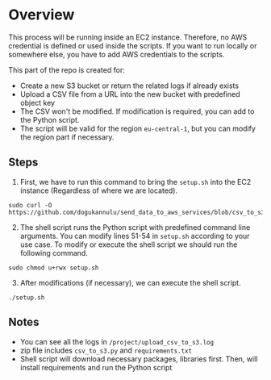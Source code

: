 # Overview

This process will be running inside an EC2 instance. Therefore, no AWS credential is defined or used inside the scripts. If you want to run locally or somewhere else, you have to add AWS credentials to the scripts.

This part of the repo is created for:

- Create a new S3 bucket or return the related logs if already exists
- Upload a CSV file from a URL into the new bucket with predefined object key
- The CSV won't be modified. If modification is required, you can add to the Python script.
- The script will be valid for the region `eu-central-1`, but you can modify the region part if necessary.

## Steps

1. First, we have to run this command to bring the `setup.sh` into the EC2 instance (Regardless of where we are located).
```
sudo curl -O https://github.com/dogukannulu/send_data_to_aws_services/blob/csv_to_s3_refactor/csv_to_s3/setup.sh
```

2. The shell script runs the Python script with predefined command line arguments. You can modify lines 51-54 in `setup.sh` according to your use case. To modify or execute the shell script we should run the following command.
```
sudo chmod u+rwx setup.sh
```

3. After modifications (if necessary), we can execute the shell script.
```
./setup.sh
```

## Notes

- You can see all the logs in `/project/upload_csv_to_s3.log` 
- zip file includes `csv_to_s3.py` and `requirements.txt`
- Shell script will download necessary packages, libraries first. Then, will install requirements and run the Python script
